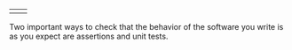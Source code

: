 |  |  |
| :--- | :--- |
|  |  |

Two important ways to check that the behavior of the software you write is as you expect are assertions and unit tests.

